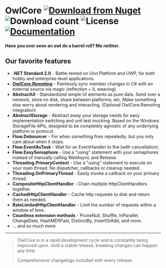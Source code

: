 # OwlCore [![Download from Nuget](https://img.shields.io/nuget/v/OwlCore.svg)](https://www.nuget.org/packages/OwlCore/) ![Download count](https://img.shields.io/nuget/dt/OwlCore) ![License](https://img.shields.io/github/license/Arlodotexe/OwlCore) [![Documentation](https://img.shields.io/badge/Documentation-DocFX-brightgreen)](http://arlo.site/owlcore)
#### Have you ever seen an owl do a barrel roll? Me neither.

## Our favorite features

- **.NET Standard 2.0** - Battle-tested on Uno Platform and UWP, for both hobby and enterprise-level applications.
- **[OwlCore.Remoting](articles/OwlCore.Remoting/index.html)** - Painlessly sync member changes in C# with an external source via magic (reflection + IL weaving).
- **AbstractUI** - Standardized simple UI elements as pure data. Send over a network, store on disk, share between platforms, etc. Make something else worry about rendering and interacting. (Optional OwlCore.Remoting integration)
- **AbstractStorage** - Abstract away your storage needs for easy implementation switching and unit test mocking. Based on the Windows StorageFile APIs, designed to be completely agnostic of any underlying platform or protocol.
- **Flow.Debouncer** - For when something fires repeatedly. but you only care about when it stops.
- **Flow.EventAsTask** - Wait for an EventHandler to fire (with cancellation).
- **Flow.EasySemaphore** - Use a "using" statement with your semaphores instead of manually calling WaitAsync and Release.
- **Threading.PrimaryContext** - Use a "using" statement to execute on your main thread. No dispatcher, callbacks or cleanup needed.
- **Threading.OnPrimaryThread** - Easily invoke a callback on your primary thread.
- **CompositeHttpClientHandler** - Chain multiple HttpClientHandlers together.
- **CachedHttpClientHandler** - Cache http requests to disk and return them as needed.
- **RateLimitedHttpClientHandler** - Limit the number of requests within a window of time.
- **Countless extension methods** - PruneNull, Shuffle, InParallel, ChangeDate, HashMD5Fast, DistinctBy, InsertOrAdd, and more.
- ... and so much more.
---

> OwlCore is in a rapid development cycle and is constantly being improved upon. Until a stable release, breaking changes can happen any time. 

> Comprehensive changelogs included with every release.

